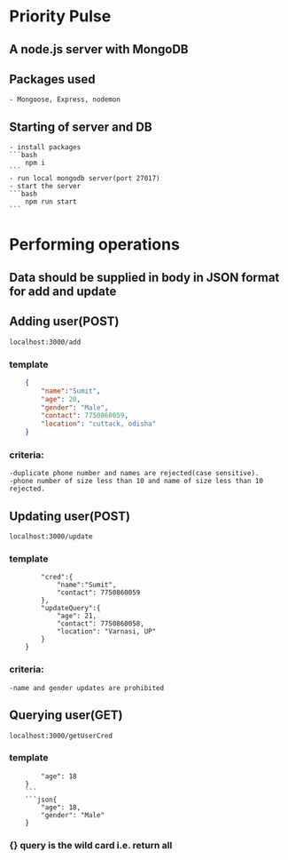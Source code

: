 # Priority Pulse
## A node.js server with MongoDB

## Packages used
    - Mongoose, Express, nodemon

## Starting of server and DB
    - install packages
    ```bash
        npm i
    ``` 
    - run local mongodb server(port 27017)
    - start the server
    ```bash
        npm run start
    ```
# Performing operations
## Data should be supplied in body in JSON format for add and update
## Adding user(POST)
    localhost:3000/add
### template
```json
    {
        "name":"Sumit",
        "age": 20,
        "gender": "Male",
        "contact": 7750860059,
        "location": "cuttack, odisha"
    }
```
### criteria: 
    -duplicate phone number and names are rejected(case sensitive).
    -phone number of size less than 10 and name of size less than 10 rejected.

## Updating user(POST)
    localhost:3000/update
### template
```json{
        "cred":{
            "name":"Sumit",
            "contact": 7750860059
        },
        "updateQuery":{
            "age": 21,
            "contact": 7750860058,
            "location": "Varnasi, UP"
        }
    }
```

### criteria:
    -name and gender updates are prohibited

## Querying user(GET)
    localhost:3000/getUserCred
### template
```json{
        "age": 18
    }
    ```
    ```json{
        "age": 18,
        "gender": "Male"
    }
```
### {} query is the wild card i.e. return all